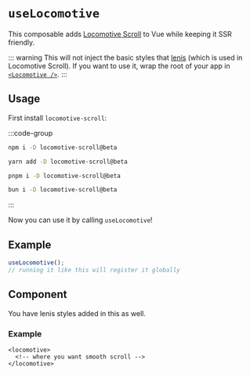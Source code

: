 # `useLocomotive`

This composable adds [Locomotive Scroll][loco-href] to Vue while keeping it SSR friendly.

::: warning
This will not inject the basic styles that [lenis][lenis-href] (which is used in Locomotive Scroll).
If you want to use it, wrap the root of your app in [`<Locomotive />`](#component).
:::

## Usage

First install `locomotive-scroll`:

:::code-group

```bash [npm]
npm i -D locomotive-scroll@beta
```

```bash [yarn]
yarn add -D locomotive-scroll@beta
```

```bash [pnpm]
pnpm i -D locomotive-scroll@beta
```

```bash [bun]
bun i -D locomotive-scroll@beta
```

:::

Now you can use it by calling `useLocomotive`!

## Example

```ts
useLocomotive();
// running it like this will register it globally
```

## Component

You have lenis styles added in this as well.

### Example

```vue
<locomotive>
  <!-- where you want smooth scroll -->
</locomotive>
```

[loco-href]: https://github.com/locomotivemtl/locomotive-scroll/tree/v5-beta
[lenis-href]: https://github.com/studio-freight/lenis
